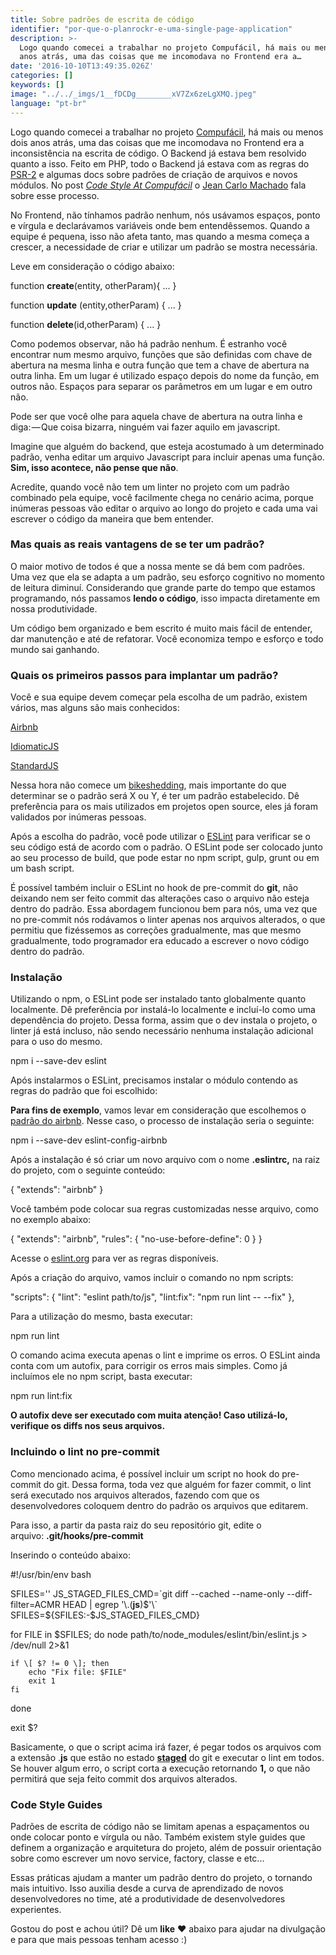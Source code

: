 ```yaml
---
title: Sobre padrões de escrita de código
identifier: "por-que-o-planrockr-e-uma-single-page-application"
description: >-
  Logo quando comecei a trabalhar no projeto Compufácil, há mais ou menos dois
  anos atrás, uma das coisas que me incomodava no Frontend era a…
date: '2016-10-10T13:49:35.026Z'
categories: []
keywords: []
image: "../../_imgs/1__fDCDg________xV7Zx6zeLgXMQ.jpeg"
language: "pt-br"
---
```


Logo quando comecei a trabalhar no projeto [Compufácil](http://compufacil.com.br/), há mais ou menos dois anos atrás, uma das coisas que me incomodava no Frontend era a inconsistência na escrita de código. O Backend já estava bem resolvido quanto a isso. Feito em PHP, todo o Backend já estava com as regras do [PSR-2](http://www.php-fig.org/psr/psr-2/) e algumas docs sobre padrões de criação de arquivos e novos módulos. No post [_Code Style At Compufácil_](https://techblog.compufacil.com.br/code-style-on-compuf%C3%A1cil-a0958ecbe112#.b4qu6329o) o [Jean Carlo Machado](https://medium.com/u/5fef03f5a76c) fala sobre esse processo.

No Frontend, não tínhamos padrão nenhum, nós usávamos espaços, ponto e vírgula e declarávamos variáveis onde bem entendêssemos. Quando a equipe é pequena, isso não afeta tanto, mas quando a mesma começa a crescer, a necessidade de criar e utilizar um padrão se mostra necessária.

Leve em consideração o código abaixo:

function **create**(entity, otherParam){
 ...
}

function **update** (entity,otherParam)
{
 ...
}

function **delete**(id,otherParam) {
...
}

Como podemos observar, não há padrão nenhum. É estranho você encontrar num mesmo arquivo, funções que são definidas com chave de abertura na mesma linha e outra função que tem a chave de abertura na outra linha. Em um lugar é utilizado espaço depois do nome da função, em outros não. Espaços para separar os parâmetros em um lugar e em outro não.

Pode ser que você olhe para aquela chave de abertura na outra linha e diga: — Que coisa bizarra, ninguém vai fazer aquilo em javascript.

Imagine que alguém do backend, que esteja acostumado à um determinado padrão, venha editar um arquivo Javascript para incluir apenas uma função. **Sim, isso acontece, não pense que não**.

Acredite, quando você não tem um linter no projeto com um padrão combinado pela equipe, você facilmente chega no cenário acima, porque inúmeras pessoas vão editar o arquivo ao longo do projeto e cada uma vai escrever o código da maneira que bem entender.

### Mas quais as reais vantagens de se ter um padrão?

O maior motivo de todos é que a nossa mente se dá bem com padrões. Uma vez que ela se adapta a um padrão, seu esforço cognitivo no momento de leitura diminuí. Considerando que grande parte do tempo que estamos programando, nós passamos **lendo o código**, isso impacta diretamente em nossa produtividade.

Um código bem organizado e bem escrito é muito mais fácil de entender, dar manutenção e até de refatorar. Você economiza tempo e esforço e todo mundo sai ganhando.

### Quais os primeiros passos para implantar um padrão?

Você e sua equipe devem começar pela escolha de um padrão, existem vários, mas alguns são mais conhecidos:

[Airbnb](https://github.com/airbnb/javascript)

[IdiomaticJS](https://github.com/rwaldron/idiomatic.js/)

[StandardJS](https://github.com/feross/standard)

Nessa hora não comece um [bikeshedding](https://en.wiktionary.org/wiki/bikeshedding), mais importante do que determinar se o padrão será X ou Y, é ter um padrão estabelecido. Dê preferência para os mais utilizados em projetos open source, eles já foram validados por inúmeras pessoas.

Após a escolha do padrão, você pode utilizar o [ESLint](http://eslint.org/) para verificar se o seu código está de acordo com o padrão. O ESLint pode ser colocado junto ao seu processo de build, que pode estar no npm script, gulp, grunt ou em um bash script.

É possível também incluir o ESLint no hook de pre-commit do **git**, não deixando nem ser feito commit das alterações caso o arquivo não esteja dentro do padrão. Essa abordagem funcionou bem para nós, uma vez que no pre-commit nós rodávamos o linter apenas nos arquivos alterados, o que permitiu que fizéssemos as correções gradualmente, mas que mesmo gradualmente, todo programador era educado a escrever o novo código dentro do padrão.

### Instalação

Utilizando o npm, o ESLint pode ser instalado tanto globalmente quanto localmente. Dê preferência por instalá-lo localmente e incluí-lo como uma dependência do projeto. Dessa forma, assim que o dev instala o projeto, o linter já está incluso, não sendo necessário nenhuma instalação adicional para o uso do mesmo.

npm i --save-dev eslint

Após instalarmos o ESLint, precisamos instalar o módulo contendo as regras do padrão que foi escolhido:

**Para fins de exemplo**, vamos levar em consideração que escolhemos o [padrão do airbnb](https://github.com/airbnb/javascript). Nesse caso, o processo de instalação seria o seguinte:

npm i --save-dev eslint-config-airbnb

Após a instalação é só criar um novo arquivo com o nome **.eslintrc,** na raiz do projeto, com o seguinte conteúdo:

{
  "extends": "airbnb"
}

Você também pode colocar sua regras customizadas nesse arquivo, como no exemplo abaixo:

{
  "extends": "airbnb",
  "rules": {
    "no-use-before-define": 0
  }
}

Acesse o [eslint.org](http://eslint.org/docs/rules/) para ver as regras disponíveis.

Após a criação do arquivo, vamos incluir o comando no npm scripts:

"scripts": {
  "lint": "eslint path/to/js",
  "lint:fix": "npm run lint -- --fix"
},

Para a utilização do mesmo, basta executar:

npm run lint

O comando acima executa apenas o lint e imprime os erros. O ESLint ainda conta com um autofix, para corrigir os erros mais simples. Como já incluímos ele no npm script, basta executar:

npm run lint:fix

**O autofix deve ser executado com muita atenção! Caso utilizá-lo, verifique os diffs nos seus arquivos.**

### Incluindo o lint no pre-commit

Como mencionado acima, é possível incluir um script no hook do pre-commit do git. Dessa forma, toda vez que alguém for fazer commit, o lint será executado nos arquivos alterados, fazendo com que os desenvolvedores coloquem dentro do padrão os arquivos que editarem.

Para isso, a partir da pasta raiz do seu repositório git, edite o arquivo: **.git/hooks/pre-commit**

Inserindo o conteúdo abaixo:

#!/usr/bin/env bash

SFILES='' JS\_STAGED\_FILES\_CMD=\`git diff --cached --name-only --diff-filter=ACMR HEAD | egrep '\\.(**js**)$'\`
SFILES=${SFILES:-$JS\_STAGED\_FILES\_CMD}

for FILE in $SFILES; do
    node path/to/node\_modules/eslint/bin/eslint.js > /dev/null 2>&1

    if \[ $? != 0 \]; then
        echo "Fix file: $FILE"
        exit 1
    fi
done

exit $?

Basicamente, o que o script acima irá fazer, é pegar todos os arquivos com a extensão .**js** que estão no estado [**staged**](https://git-scm.com/book/en/v2/Getting-Started-Git-Basics#The-Three-States)  do git e executar o lint em todos. Se houver algum erro, o script corta a execução retornando **1,** o que não permitirá que seja feito commit dos arquivos alterados.

### Code Style Guides

Padrões de escrita de código não se limitam apenas a espaçamentos ou onde colocar ponto e vírgula  ou não. Também existem style guides que definem a organização e arquitetura do projeto, além de possuir orientação sobre como escrever um novo service, factory, classe e etc...

Essas práticas ajudam a manter um padrão dentro do projeto, o tornando mais intuitivo. Isso auxilia desde a curva de aprendizado de novos desenvolvedores no time, até a produtividade de desenvolvedores experientes.

Gostou do post e achou útil? Dê um **like** ❤️ abaixo para ajudar na divulgação e para que mais pessoas tenham acesso :)
